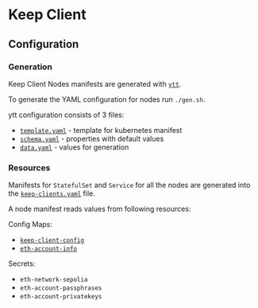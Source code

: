 # Keep Client

## Configuration

### Generation

Keep Client Nodes manifests are generated with [`ytt`](https://carvel.dev/ytt/).

To generate the YAML configuration for nodes run `./gen.sh`.

ytt configuration consists of 3 files:

- [`template.yaml`](.gen/template.yaml) - template for kubernetes manifest
- [`schema.yaml`](./gen/schema.yaml) - properties with default values
- [`data.yaml`](./gen/data.yaml) - values for generation

### Resources

Manifests for `StatefulSet` and `Service` for all the nodes are generated into the [`keep-clients.yaml`](./keep-clients.yaml) file.

A node manifest reads values from following resources:

Config Maps:

- [`keep-client-config`](./keep-client-config.yaml)
- [`eth-account-info`](../eth-account-info-configmap.yaml)

Secrets:

- `eth-network-sepolia`
- `eth-account-passphrases`
- `eth-account-privatekeys`
